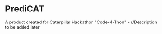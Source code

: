 # PrediCAT
A product created for Caterpillar Hackathon "Code-4-Thon" - //Description to be added later

